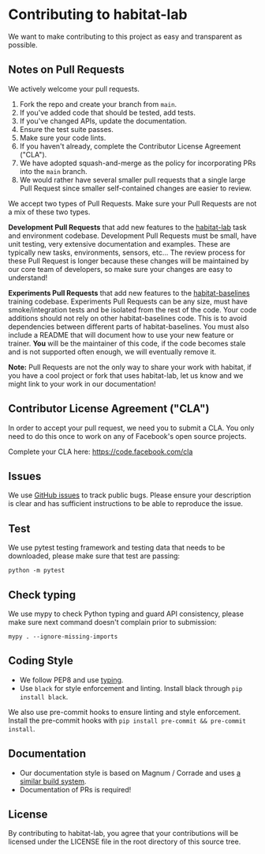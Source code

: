 # Contributing to habitat-lab
We want to make contributing to this project as easy and transparent as
possible.



## Notes on Pull Requests
We actively welcome your pull requests.

1. Fork the repo and create your branch from `main`.
2. If you've added code that should be tested, add tests.
3. If you've changed APIs, update the documentation.
4. Ensure the test suite passes.
5. Make sure your code lints.
6. If you haven't already, complete the Contributor License Agreement ("CLA").
7. We have adopted squash-and-merge as the policy for incorporating PRs into the `main` branch.
8. We would rather have several smaller pull requests that a single large Pull Request since smaller self-contained changes are easier to review.

We accept two types of Pull Requests. Make sure your Pull Requests are not a mix of these two types.

**Development Pull Requests** that add new features to the [habitat-lab](/habitat-lab) task and environment codebase. Development Pull Requests must be small, have unit testing, very extensive documentation and examples. These are typically new tasks, environments, sensors, etc... The review process for these Pull Request is longer because these changes will be maintained by our core team of developers, so make sure your changes are easy to understand!

**Experiments Pull Requests** that add new features to the [habitat-baselines](/habitat-baselines/) training codebase. Experiments Pull Requests can be any size, must have smoke/integration tests and be isolated from the rest of the code. Your code additions should not rely on other habitat-baselines code. This is to avoid dependencies between different parts of habitat-baselines. You must also include a README that will document how to use your new feature or trainer. **You** will be the maintainer of this code, if the code becomes stale and is not supported often enough, we will eventually remove it.

__Note:__ Pull Requests are not the only way to share your work with habitat,
if you have a cool project or fork that uses
habitat-lab, let us know and we might link to your work in our documentation!


## Contributor License Agreement ("CLA")
In order to accept your pull request, we need you to submit a CLA. You only need
to do this once to work on any of Facebook's open source projects.

Complete your CLA here: <https://code.facebook.com/cla>

## Issues
We use [GitHub issues](../../issues) to track public bugs. Please ensure your description is
clear and has sufficient instructions to be able to reproduce the issue.

## Test
We use pytest testing framework and testing data that needs to be downloaded, please make sure that test are passing:
```
python -m pytest
```

## Check typing
We use mypy to check Python typing and guard API consistency, please make sure next command doesn't complain prior to submission:
```
mypy . --ignore-missing-imports
```

## Coding Style
  - We follow PEP8 and use [typing](https://docs.python.org/3/library/typing.html).
  - Use `black` for style enforcement and linting. Install black through `pip install black`.

  We also use pre-commit hooks to ensure linting and style enforcement. Install the pre-commit hooks with `pip install pre-commit && pre-commit install`.

## Documentation
- Our documentation style is based on Magnum / Corrade and uses [a similar build system](https://mcss.mosra.cz/documentation/doxygen/).
- Documentation of PRs is required!

## License
By contributing to habitat-lab, you agree that your contributions will be licensed
under the LICENSE file in the root directory of this source tree.
